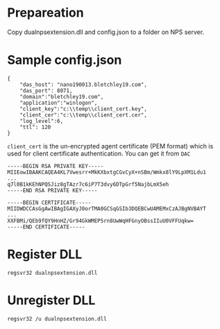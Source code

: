 # Prepareation
Copy dualnpsextension.dll and config.json to a folder on NPS server.

# Sample config.json

```
{
	"das_host": "nano190013.bletchley19.com",
    "das_port": 8071,
    "domain":"bletchley19.com",
    "application":"winlogon",
    "client_key":"c:\\temp\\client_cert.key",
    "client_cer":"c:\\temp\\client_cert.cer",
    "log_level":6,
	"ttl": 120
}
```

`client_cert` is the un-encrypted agent certificate (PEM format) which is used for client certificate authentication.
You can get it from `DAC`

```
-----BEGIN RSA PRIVATE KEY-----
MIIEowIBAAKCAQEA4KL7Vwesrr+MkKXbxtgCGvCyX+nSBm/Wmkx8lY9LpXM1Ldu1
...
q7l0B1kKEhNPQSJiz8gTAzr7c6iP7T3dvy6DTpGrf5NajbLmX5eh
-----END RSA PRIVATE KEY-----
```


```
-----BEGIN CERTIFICATE-----
MIIDWDCCAsGgAwIBAgIGAXyJ0orTMA0GCSqGSIb3DQEBCwUAMEMxCzAJBgNVBAYT
...
XXFBMi/QEb9fQY9HnHZ/Gr94GkWMEP5rn8UwWqHFGnyOBssIIuU0VFFUqkw=
-----END CERTIFICATE-----

```

# Register DLL

`regsvr32 dualnpsextension.dll`

# Unregister DLL

`regsvr32 /u dualnpsextension.dll`
